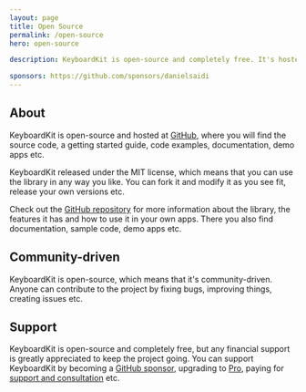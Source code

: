```yaml
---
layout: page
title: Open Source
permalink: /open-source
hero: open-source

description: KeyboardKit is open-source and completely free. It's hosted at GitHub and licensed under the MIT license.

sponsors: https://github.com/sponsors/danielsaidi
---
```



## About

KeyboardKit is open-source and hosted at [GitHub]({{site.github_url}}), where you will find the source code, a getting started guide, code examples, documentation, demo apps etc. 

KeyboardKit released under the MIT license, which means that you can use the library in any way you like. You can fork it and modify it as you see fit, release your own versions etc.

Check out the [GitHub repository]({{site.github_url}}) for more information about the library, the features it has and how to use it in your own apps. There you also find documentation, sample code, demo apps etc.


## Community-driven

KeyboardKit is open-source, which means that it's community-driven. Anyone can contribute to the project by fixing bugs, improving things, creating issues etc.


## Support

KeyboardKit is open-source and completely free, but any financial support is greatly appreciated to keep the project going. You can support KeyboardKit by becoming a [GitHub sponsor]({{page.sponsors}}), upgrading to [Pro](/pro), paying for [support and consultation](mailto:{{site.email}}?subject=Support) etc.